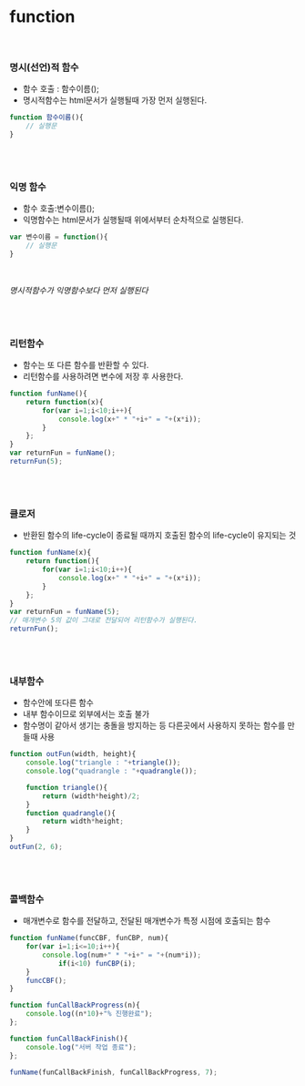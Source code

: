 # function
<br>

### 명시(선언)적 함수
* 함수 호출 : 함수이름();
* 명시적함수는 html문서가 실행될때 가장 먼저 실행된다.
```javascript
function 함수이름(){
    // 실행문
}
```

<br><br>

### 익명 함수  
* 함수 호출:변수이름();
* 익명함수는 html문서가 실행될때 위에서부터 순차적으로 실행된다.
```javascript
var 변수이름 = function(){
    // 실행문
}
```


<br>

*명시적함수가 익명함수보다 먼저 실행된다*

<br><br>

### 리턴함수
- 함수는 또 다른 함수를 반환할 수 있다.
- 리턴함수를 사용하려면 변수에 저장 후 사용한다.
```javascript
function funName(){
    return function(x){
        for(var i=1;i<10;i++){
            console.log(x+" * "+i+" = "+(x*i));
        }
    };
}
var returnFun = funName();
returnFun(5);
```

<br><br>

### 클로저
- 반환된 함수의 life-cycle이 종료될 때까지 호출된 함수의 life-cycle이 유지되는 것
```javascript
function funName(x){
    return function(){
        for(var i=1;i<10;i++){
            console.log(x+" * "+i+" = "+(x*i));
        }
    };
}
var returnFun = funName(5);
// 매개변수 5의 값이 그대로 전달되어 리턴함수가 실행된다.
returnFun();
```
<br><br>

### 내부함수
- 함수안에 또다른 함수
- 내부 함수이므로 외부에서는 호출 불가
- 함수명이 같아서 생기는 충돌을 방지하는 등 다른곳에서 사용하지 못하는 함수를 만들때 사용
```javascript
function outFun(width, height){
    console.log("triangle : "+triangle());
    console.log("quadrangle : "+quadrangle());

    function triangle(){
        return (width*height)/2;
    }
    function quadrangle(){
        return width*height;
    }
}
outFun(2, 6);
```
<br><br>

### 콜백함수
- 매개변수로 함수를 전달하고, 전달된 매개변수가 특정 시점에 호출되는 함수
```javascript
function funName(funcCBF, funCBP, num){
    for(var i=1;i<=10;i++){
        console.log(num+" * "+i+" = "+(num*i));
            if(i<10) funCBP(i);
    }
    funcCBF();
}

function funCallBackProgress(n){
    console.log((n*10)+"% 진행완료");
};

function funCallBackFinish(){
    console.log("서버 작업 종료");
};

funName(funCallBackFinish, funCallBackProgress, 7);
```

